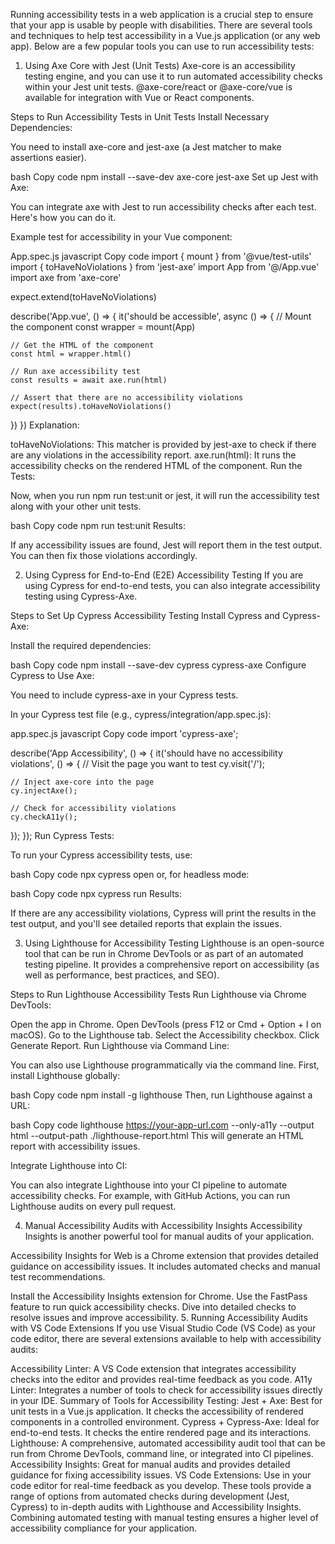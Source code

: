 Running accessibility tests in a web application is a crucial step to ensure that your app is usable by people with disabilities. There are several tools and techniques to help test accessibility in a Vue.js application (or any web app). Below are a few popular tools you can use to run accessibility tests:

1. Using Axe Core with Jest (Unit Tests)
Axe-core is an accessibility testing engine, and you can use it to run automated accessibility checks within your Jest unit tests. @axe-core/react or @axe-core/vue is available for integration with Vue or React components.

Steps to Run Accessibility Tests in Unit Tests
Install Necessary Dependencies:

You need to install axe-core and jest-axe (a Jest matcher to make assertions easier).

bash
Copy code
npm install --save-dev axe-core jest-axe
Set up Jest with Axe:

You can integrate axe with Jest to run accessibility checks after each test. Here's how you can do it.

Example test for accessibility in your Vue component:

App.spec.js
javascript
Copy code
import { mount } from '@vue/test-utils'
import { toHaveNoViolations } from 'jest-axe'
import App from '@/App.vue'
import axe from 'axe-core'

expect.extend(toHaveNoViolations)

describe('App.vue', () => {
  it('should be accessible', async () => {
    // Mount the component
    const wrapper = mount(App)
    
    // Get the HTML of the component
    const html = wrapper.html()

    // Run axe accessibility test
    const results = await axe.run(html)

    // Assert that there are no accessibility violations
    expect(results).toHaveNoViolations()
  })
})
Explanation:

toHaveNoViolations: This matcher is provided by jest-axe to check if there are any violations in the accessibility report.
axe.run(html): It runs the accessibility checks on the rendered HTML of the component.
Run the Tests:

Now, when you run npm run test:unit or jest, it will run the accessibility test along with your other unit tests.

bash
Copy code
npm run test:unit
Results:

If any accessibility issues are found, Jest will report them in the test output. You can then fix those violations accordingly.

2. Using Cypress for End-to-End (E2E) Accessibility Testing
If you are using Cypress for end-to-end tests, you can also integrate accessibility testing using Cypress-Axe.

Steps to Set Up Cypress Accessibility Testing
Install Cypress and Cypress-Axe:

Install the required dependencies:

bash
Copy code
npm install --save-dev cypress cypress-axe
Configure Cypress to Use Axe:

You need to include cypress-axe in your Cypress tests.

In your Cypress test file (e.g., cypress/integration/app.spec.js):

app.spec.js
javascript
Copy code
import 'cypress-axe';

describe('App Accessibility', () => {
  it('should have no accessibility violations', () => {
    // Visit the page you want to test
    cy.visit('/');

    // Inject axe-core into the page
    cy.injectAxe();

    // Check for accessibility violations
    cy.checkA11y();
  });
});
Run Cypress Tests:

To run your Cypress accessibility tests, use:

bash
Copy code
npx cypress open
or, for headless mode:

bash
Copy code
npx cypress run
Results:

If there are any accessibility violations, Cypress will print the results in the test output, and you'll see detailed reports that explain the issues.

3. Using Lighthouse for Accessibility Testing
Lighthouse is an open-source tool that can be run in Chrome DevTools or as part of an automated testing pipeline. It provides a comprehensive report on accessibility (as well as performance, best practices, and SEO).

Steps to Run Lighthouse Accessibility Tests
Run Lighthouse via Chrome DevTools:

Open the app in Chrome.
Open DevTools (press F12 or Cmd + Option + I on macOS).
Go to the Lighthouse tab.
Select the Accessibility checkbox.
Click Generate Report.
Run Lighthouse via Command Line:

You can also use Lighthouse programmatically via the command line. First, install Lighthouse globally:

bash
Copy code
npm install -g lighthouse
Then, run Lighthouse against a URL:

bash
Copy code
lighthouse https://your-app-url.com --only-a11y --output html --output-path ./lighthouse-report.html
This will generate an HTML report with accessibility issues.

Integrate Lighthouse into CI:

You can also integrate Lighthouse into your CI pipeline to automate accessibility checks. For example, with GitHub Actions, you can run Lighthouse audits on every pull request.

4. Manual Accessibility Audits with Accessibility Insights
Accessibility Insights is another powerful tool for manual audits of your application.

Accessibility Insights for Web is a Chrome extension that provides detailed guidance on accessibility issues. It includes automated checks and manual test recommendations.

Install the Accessibility Insights extension for Chrome.
Use the FastPass feature to run quick accessibility checks.
Dive into detailed checks to resolve issues and improve accessibility.
5. Running Accessibility Audits with VS Code Extensions
If you use Visual Studio Code (VS Code) as your code editor, there are several extensions available to help with accessibility audits:

Accessibility Linter: A VS Code extension that integrates accessibility checks into the editor and provides real-time feedback as you code.
A11y Linter: Integrates a number of tools to check for accessibility issues directly in your IDE.
Summary of Tools for Accessibility Testing:
Jest + Axe: Best for unit tests in a Vue.js application. It checks the accessibility of rendered components in a controlled environment.
Cypress + Cypress-Axe: Ideal for end-to-end tests. It checks the entire rendered page and its interactions.
Lighthouse: A comprehensive, automated accessibility audit tool that can be run from Chrome DevTools, command line, or integrated into CI pipelines.
Accessibility Insights: Great for manual audits and provides detailed guidance for fixing accessibility issues.
VS Code Extensions: Use in your code editor for real-time feedback as you develop.
These tools provide a range of options from automated checks during development (Jest, Cypress) to in-depth audits with Lighthouse and Accessibility Insights. Combining automated testing with manual testing ensures a higher level of accessibility compliance for your application.



